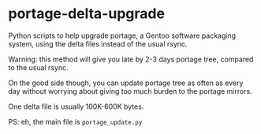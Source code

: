 portage-delta-upgrade
=====================

Python scripts to help upgrade portage, a Gentoo software packaging system,
using the delta files instead of the usual rsync.

Warning: this method will give you late by 2-3 days portage tree, compared
to the usual rsync.

On the good side though, you can update portage tree as often as every day
without worrying about giving too much burden to the portage mirrors.

One delta file is usually 100K-600K bytes.

PS: eh, the main file is `portage_update.py`
